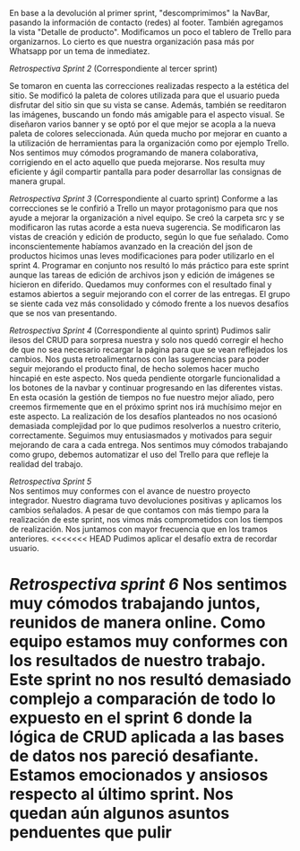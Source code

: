 En base a la devolución al primer sprint, "descomprimimos" la NavBar, pasando la información de contacto (redes) al footer.
También agregamos la vista "Detalle de producto".
Modificamos un poco el tablero de Trello para organizarnos. Lo cierto es que nuestra organización pasa más por Whatsapp por un tema de inmediatez.


*Retrospectiva Sprint 2* (Correspondiente al tercer sprint)

Se tomaron en cuenta las correcciones realizadas respecto a la estética del sitio.
Se modificó la paleta de colores utilizada para que el usuario pueda disfrutar del sitio sin que su vista se canse. 
Además, también se reeditaron las imágenes, buscando un fondo más amigable para el aspecto visual. 
Se diseñaron varios banner y se optó por el que mejor se acopla a la nueva paleta de colores seleccionada.
Aún queda mucho por mejorar en cuanto a la utilización de herramientas para la organización como por ejemplo Trello.
Nos sentimos muy cómodos programando de manera colaborativa, corrigiendo en el acto aquello que pueda mejorarse. 
Nos resulta muy eficiente y ágil compartir pantalla para poder desarrollar las consignas de manera grupal. 



*Retrospectiva Sprint 3* (Correspondiente al cuarto sprint)
Conforme a las correcciones se le confirió a Trello un mayor protagonismo para que nos ayude a mejorar la organización a nivel equipo.
Se creó la carpeta src y se modificaron las rutas acorde a esta nueva sugerencia. 
Se modificaron las vistas de creación y edición de producto, según lo que fue señalado.
Como inconscientemente habíamos avanzado en la creación del json de productos hicimos unas leves modificaciones para poder utilizarlo en el sprint 4.
Programar en conjunto nos resultó lo más práctico para este sprint aunque las tareas de edición de archivos json y edición de imágenes se hicieron en diferido.
Quedamos muy conformes con el resultado final y estamos abiertos a seguir mejorando con el correr de las entregas. El grupo se siente cada vez más consolidado y cómodo frente a los nuevos desafíos que se nos van presentando.



*Retrospectiva Sprint 4* (Correspondiente al quinto sprint)
Pudimos salir ilesos del CRUD para sorpresa nuestra y solo nos quedó corregir el hecho de que no sea necesario recargar la página para que se vean reflejados los cambios.
Nos gusta retroalimentarnos con las sugerencias para poder seguir mejorando el producto final, de hecho solemos hacer mucho hincapié en este aspecto.
Nos queda pendiente otorgarle funcionalidad a los botones de la navbar y continuar progresando en las diferentes vistas. 
En esta ocasión la gestión de tiempos no fue nuestro mejor aliado, pero creemos firmemente que en el próximo sprint nos irá muchísimo mejor en este aspecto.
La realización de los desafíos planteados no nos ocasionó demasiada complejidad por lo que pudimos resolverlos a nuestro criterio, correctamente.
Seguimos muy entusiasmados y motivados para seguir mejorando de cara a cada entrega. 
Nos sentimos muy cómodos trabajando como grupo, debemos automatizar el uso del Trello para que refleje la realidad del trabajo.


*Retrospectiva Sprint 5*  
Nos sentimos muy conformes con el avance de nuestro proyecto integrador. 
Nuestro diagrama tuvo devoluciones positivas y aplicamos los cambios señalados.
A pesar de que contamos con más tiempo para la realización de este sprint, nos vimos más comprometidos con los tiempos 
de realización. 
Nos juntamos con mayor frecuencia que en los tramos anteriores.
<<<<<<< HEAD
Pudimos aplicar el desafío extra de recordar usuario.
 
 
***Retrospectiva sprint 6***
Nos sentimos muy cómodos trabajando juntos, reunidos de manera online.
Como equipo estamos muy conformes con los resultados de nuestro trabajo.
Este sprint no nos resultó demasiado complejo a comparación de todo lo expuesto en el sprint 6 donde la lógica de CRUD aplicada a las bases de datos nos pareció desafiante.
Estamos emocionados y ansiosos respecto al último sprint.
Nos quedan aún algunos asuntos penduentes que pulir
=======

>>>>>>>









